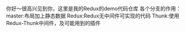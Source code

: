 你好～很高兴见到你，这里是我的Redux的demo代码仓库
各个分支的作用：
master:布局加上静态数据
Redux:Redux无中间件可实现的代码
Thunk:使用Redux-Thunk中间件，及可能用到的插件